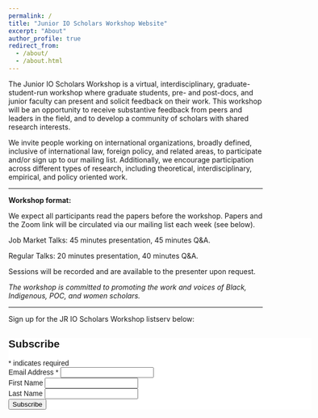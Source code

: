 ```yaml
---
permalink: /
title: "Junior IO Scholars Workshop Website"
excerpt: "About"
author_profile: true
redirect_from:
  - /about/
  - /about.html
---
```


The Junior IO Scholars Workshop is a virtual, interdisciplinary, graduate-student-run workshop where graduate students, pre- and post-docs, and junior faculty can present and solicit feedback on their work. This workshop will be an opportunity to receive substantive feedback from peers and leaders in the field, and to develop a community of scholars with shared research interests.

We invite people working on international organizations, broadly defined, inclusive of international law, foreign policy, and related areas, to participate and/or sign up to our mailing list. Additionally, we encourage participation across different types of research, including theoretical, interdisciplinary, empirical, and policy oriented work.

<hr>

**Workshop format:**

We expect all participants read the papers before the workshop. Papers and the Zoom link will be circulated via our mailing list each week (see below).

Job Market Talks: 45 minutes presentation, 45 minutes Q&A.

Regular Talks: 20 minutes presentation, 40 minutes Q&A.

Sessions will be recorded and are available to the presenter upon request.


*The workshop is committed to promoting the work and voices of Black, Indigenous, POC, and women scholars.*

<hr>

Sign up for the JR IO Scholars Workshop listserv below:
<a id='mailing'></a>

<!-- Begin Mailchimp Signup Form -->
<link href="//cdn-images.mailchimp.com/embedcode/classic-10_7_dtp.css" rel="stylesheet" type="text/css">
<style type="text/css">
	#mc_embed_signup{background:#fff; clear:left; font:14px Helvetica,Arial,sans-serif;  width:600px;}
	/* Add your own Mailchimp form style overrides in your site stylesheet or in this style block.
	   We recommend moving this block and the preceding CSS link to the HEAD of your HTML file. */
</style>
<div id="mc_embed_signup">
<form action="https://github.us14.list-manage.com/subscribe/post?u=6765ff7c1a73076eaea7acdfc&amp;id=31f7d52373" method="post" id="mc-embedded-subscribe-form" name="mc-embedded-subscribe-form" class="validate" target="_blank" novalidate>
    <div id="mc_embed_signup_scroll">
	<h2>Subscribe</h2>
<div class="indicates-required"><span class="asterisk">*</span> indicates required</div>
<div class="mc-field-group">
	<label for="mce-EMAIL">Email Address  <span class="asterisk">*</span>
</label>
	<input type="email" value="" name="EMAIL" class="required email" id="mce-EMAIL">
</div>
<div class="mc-field-group">
	<label for="mce-FNAME">First Name </label>
	<input type="text" value="" name="FNAME" class="" id="mce-FNAME">
</div>
<div class="mc-field-group">
	<label for="mce-LNAME">Last Name </label>
	<input type="text" value="" name="LNAME" class="" id="mce-LNAME">
</div>
	<div id="mce-responses" class="clear foot">
		<div class="response" id="mce-error-response" style="display:none"></div>
		<div class="response" id="mce-success-response" style="display:none"></div>
	</div>    <!-- real people should not fill this in and expect good things - do not remove this or risk form bot signups-->
	<div style="position: absolute; left: -5000px;" aria-hidden="true"><input type="text" name="b_85842ba6cbe3d3014796df81c_8cdfd99a96" tabindex="-1" value=""></div>
	<div class="clear"><input type="submit" value="Subscribe" name="subscribe" id="mc-embedded-subscribe" class="button"></div>
	</div>
</form>
</div>
<script type='text/javascript' src='//s3.amazonaws.com/downloads.mailchimp.com/js/mc-validate.js'></script><script type='text/javascript'>(function($) {window.fnames = new Array(); window.ftypes = new Array();fnames[0]='EMAIL';ftypes[0]='email';fnames[1]='FNAME';ftypes[1]='text';fnames[2]='LNAME';ftypes[2]='text';fnames[3]='ADDRESS';ftypes[3]='address';fnames[4]='PHONE';ftypes[4]='phone';fnames[5]='BIRTHDAY';ftypes[5]='birthday';}(jQuery));var $mcj = jQuery.noConflict(true);</script>
<!--End mc_embed_signup-->
